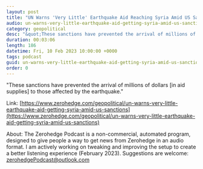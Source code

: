 ```yaml
---
layout: post
title: "UN Warns 'Very Little' Earthquake Aid Reaching Syria Amid US Sanctions"
audio: un-warns-very-little-earthquake-aid-getting-syria-amid-us-sanctions-0
category: geopolitical
desc: "&quot;These sanctions have prevented the arrival of millions of dollars [in aid supplies] to those affected by the earthquake.&quot;"
duration: 00:03:06
length: 186
datetime: Fri, 10 Feb 2023 10:00:00 +0000
tags: podcast
guid: un-warns-very-little-earthquake-aid-getting-syria-amid-us-sanctions-0
order: 0
---
```

&quot;These sanctions have prevented the arrival of millions of dollars [in aid supplies] to those affected by the earthquake.&quot;

Link: [https://www.zerohedge.com/geopolitical/un-warns-very-little-earthquake-aid-getting-syria-amid-us-sanctions](https://www.zerohedge.com/geopolitical/un-warns-very-little-earthquake-aid-getting-syria-amid-us-sanctions)

About: The Zerohedge Podcast is a non-commercial, automated program, designed to give people a way to get news from Zerohedge in an audio format.  I am actively working on tweaking and improving the setup to create a better listening experience (February 2023).  Suggestions are welcome: [zerohedgePodcast@outlook.com](mailto:zerohedgePodcast@outlook.com)